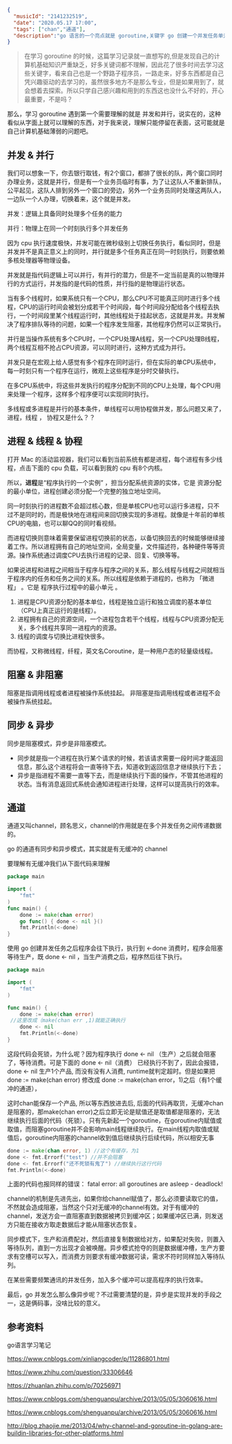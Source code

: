 ```json
{
  "musicId": "2141232519",
  "date": "2020.05.17 17:00",
  "tags": ["chan","通道"],
  "description":"go 语言的一个亮点就是 goroutine,关键字 go 创建一个并发任务单元，任务被放置在系统队列中，等待调度器安排适合的系统线程去执行，当前流程不会阻塞，运行时也无法保证任务的执行顺序，程序运行时会创建多个线程来执行并发任务，goroutine 更像是多线程和协程的综合体。好了，像标题一样，对于一个前端来说，光是这些关键词就一脸懵逼了，本着探索的精神，试着去理解一下这些好玩的东西吧。"
}
```

> 在学习 goroutine 的时候，这篇学习记录就一直想写的,但是发现自己的计算机基础知识严重缺乏，好多关键词都不理解，因此花了很多时间去学习这些关键字，看来自己也是一个野路子程序员，一路走来，好多东西都是自己凭兴趣驱动的去学习的，虽然很多地方不是那么专业，但是如果用到了，就会想着去探索。所以只学自己感兴趣和用到的东西这也没什么不好的，开心最重要，不是吗？

那么，学习 goroutine 遇到第一个需要理解的就是 并发和并行，说实在的，这种看似从字面上就可以理解的东西，对于我来说，理解只能停留在表面，这可能就是自己计算机基础薄弱的问题吧。

## 并发 & 并行

我们可以想象一下，你去银行取钱，有2个窗口，都排了很长的队，两个窗口同时办理业务，这就是并行，但是有一个业务员临时有事，为了让这队人不重新排队，公平起见，这队人排到另外一个窗口的旁边，另外一个业务员同时处理这两队人，一边队一个人办理，切换着来，这个就是并发。

并发：逻辑上具备同时处理多个任务的能力

并行：物理上在同一个时刻执行多个并发任务

因为 cpu 执行速度极快，并发可能在微秒级别上切换任务执行，看似同时，但是并发并不是真正意义上的同时，并行就是多个任务真正在同一时刻执行，则要依赖多核处理器等物理设备。

并发就是指代码逻辑上可以并行，有并行的潜力，但是不一定当前是真的以物理并行的方式运行，并发指的是代码的性质，并行指的是物理运行状态。

当有多个线程时，如果系统只有一个CPU，那么CPU不可能真正同时进行多个线程，CPU的运行时间会被划分成若干个时间段，每个时间段分配给各个线程去执行，一个时间段里某个线程运行时，其他线程处于挂起状态，这就是并发。并发解决了程序排队等待的问题，如果一个程序发生阻塞，其他程序仍然可以正常执行。

并行是当操作系统有多个CPU时，一个CPU处理A线程，另一个CPU处理B线程，两个线程互相不抢占CPU资源，可以同时进行，这种方式成为并行。

并发只是在宏观上给人感觉有多个程序在同时运行，但在实际的单CPU系统中，每一时刻只有一个程序在运行，微观上这些程序是分时交替执行。

在多CPU系统中，将这些并发执行的程序分配到不同的CPU上处理，每个CPU用来处理一个程序，这样多个程序便可以实现同时执行。

多线程或多进程是并行的基本条件，单线程可以用协程做并发，那么问题又来了，进程，线程 ， 协程又是什么？？

## 进程 & 线程 & 协程

打开 Mac 的活动监视器，我们可以看到当前系统有都是进程，每个进程有多少线程，点击下面的 cpu 负载，可以看到我的 cpu 有8个内核。

所以，**进程**是“程序执行的一个实例” ，担当分配系统资源的实体，它是 资源分配的最小单位，进程创建必须分配一个完整的独立地址空间。

同一时刻执行的进程数不会超过核心数，但是单核CPU也可以运行多进程，只不过不是同时的，而是极快地在进程间来回切换实现的多进程。就像是十年前的单核CPU的电脑，也可以聊QQ的同时看视频。

而进程切换则意味着需要保留进程切换前的状态，以备切换回去的时候能够继续接着工作。所以进程拥有自己的地址空间，全局变量，文件描述符，各种硬件等等资源。操作系统通过调度CPU去执行进程的记录、回复、切换等等。

如果说进程和进程之间相当于程序与程序之间的关系，那么线程与线程之间就相当于程序内的任务和任务之间的关系。所以线程是依赖于进程的，也称为 「微进程」 。它是 程序执行过程中的最小单元 。

1. 进程是CPU资源分配的基本单位，线程是独立运行和独立调度的基本单位（CPU上真正运行的是线程）。
2. 进程拥有自己的资源空间，一个进程包含若干个线程，线程与CPU资源分配无关，多个线程共享同一进程内的资源。
3. 线程的调度与切换比进程快很多。

而协程，又称微线程，纤程，英文名Coroutine，是一种用户态的轻量级线程。

## 阻塞 & 非阻塞

阻塞是指调用线程或者进程被操作系统挂起。
非阻塞是指调用线程或者进程不会被操作系统挂起。

## 同步 & 异步

同步是阻塞模式，异步是非阻塞模式。

- 同步就是指一个进程在执行某个请求的时候，若该请求需要一段时间才能返回信息，那么这个进程将会一直等待下去，知道收到返回信息才继续执行下去；
- 异步是指进程不需要一直等下去，而是继续执行下面的操作，不管其他进程的状态。当有消息返回式系统会通知进程进行处理，这样可以提高执行的效率。

## 通道

通道又叫channel，顾名思义，channel的作用就是在多个并发任务之间传递数据的。

go 的通道有同步和异步模式，其实就是有无缓冲的 channel

要理解有无缓冲我们从下面代码来理解

```go
package main

import (
	"fmt"
)
func main() {
	done := make(chan error)
	go func() { done <- nil }()
	fmt.Println(<-done)
}
```

使用 go 创建并发任务之后程序会往下执行，执行到 <-done 消费时，程序会阻塞等待生产，既 done <- nil ，当生产消费之后，程序然后往下执行。

```go
package main

import (
	"fmt"
)

func main() {
	done := make(chan error)
 //这里改成（make(chan err ,1)就能正确执行
	done <- nil
	fmt.Println(<-done)
}
```

这段代码会死锁，为什么呢？因为程序执行 done <- nil （生产）之后就会阻塞了，等待消费。可是下面的 done <- nil（消费） 已经执行不到了，因此会报错，done <- nil 生产1个产品, 而没有没有人消费, runtime就判定超时。但是如果把 done := make(chan error) 修改成 done := make(chan error，1)之后（有1个缓冲的通道），

这时chan能保存一个产品, 所以等东西放进去后, 后面的代码再取货，无缓冲chan是阻塞的，那make(chan error)之后立即无论是赋值还是取值都是阻塞的，无法继续执行后面的代码（死锁）。只有先新起一个goroutine，在goroutine内赋值或取值，而阻塞goroutine并不会影响main线程继续执行。在main线程内取值或赋值后，goroutine内阻塞的channel收到值后继续执行后续代码，所以相安无事

```go
done := make(chan error, 1) //这个有缓存，为1
done <- fmt.Errorf("test") //并不会阻塞
done <- fmt.Errorf("还不死锁有鬼了") //继续执行这行代码
fmt.Println(<-done)
```

上面的代码也报同样的错误：
fatal error: all goroutines are asleep - deadlock!

channel的机制是先进先出，如果你给channel赋值了，那么必须要读取它的值，不然就会造成阻塞，当然这个只对无缓冲的channel有效。对于有缓冲的channel，发送方会一直阻塞直到数据被拷贝到缓冲区；如果缓冲区已满，则发送方只能在接收方取走数据后才能从阻塞状态恢复。

同步模式下，生产和消费配对，然后直接复制数据给对方，如果配对失败，则置入等待队列，直到一方出现才会被唤醒。异步模式抢夺的则是数据缓冲槽，生产方要求有空槽可以写入，而消费方则要求有缓冲数据可读，需求不符时同样加入等待队列。

在某些需要频繁通讯的并发任务，加入多个缓冲可以提高程序的执行效率。

最后，go 并发怎么那么像异步呢？不过需要清楚的是，异步是实现并发的手段之一，这是俩码事，没啥比较的意义。

## 参考资料

go语言学习笔记

https://www.cnblogs.com/xinliangcoder/p/11286801.html

https://www.zhihu.com/question/33306646

https://zhuanlan.zhihu.com/p/70256971

https://www.cnblogs.com/shenguanpu/archive/2013/05/05/3060616.html

https://www.cnblogs.com/shenguanpu/archive/2013/05/05/3060616.html

http://blog.zhaojie.me/2013/04/why-channel-and-goroutine-in-golang-are-buildin-libraries-for-other-platforms.html

